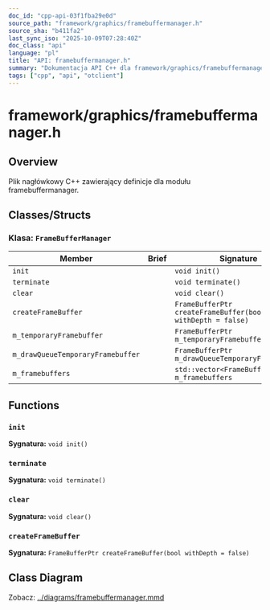 ```yaml
---
doc_id: "cpp-api-03f1fba29e0d"
source_path: "framework/graphics/framebuffermanager.h"
source_sha: "b411fa2"
last_sync_iso: "2025-10-09T07:28:40Z"
doc_class: "api"
language: "pl"
title: "API: framebuffermanager.h"
summary: "Dokumentacja API C++ dla framework/graphics/framebuffermanager.h"
tags: ["cpp", "api", "otclient"]
---
```


# framework/graphics/framebuffermanager.h

## Overview

Plik nagłówkowy C++ zawierający definicje dla modułu framebuffermanager.

## Classes/Structs

### Klasa: `FrameBufferManager`

| Member | Brief | Signature |
|--------|-------|-----------|
| `init` |  | `void init()` |
| `terminate` |  | `void terminate()` |
| `clear` |  | `void clear()` |
| `createFrameBuffer` |  | `FrameBufferPtr createFrameBuffer(bool withDepth = false)` |
| `m_temporaryFramebuffer` |  | `FrameBufferPtr m_temporaryFramebuffer` |
| `m_drawQueueTemporaryFramebuffer` |  | `FrameBufferPtr m_drawQueueTemporaryFramebuffer` |
| `m_framebuffers` |  | `std::vector<FrameBufferPtr> m_framebuffers` |

## Functions

### `init`

**Sygnatura:** `void init()`

### `terminate`

**Sygnatura:** `void terminate()`

### `clear`

**Sygnatura:** `void clear()`

### `createFrameBuffer`

**Sygnatura:** `FrameBufferPtr createFrameBuffer(bool withDepth = false)`

## Class Diagram

Zobacz: [../diagrams/framebuffermanager.mmd](../diagrams/framebuffermanager.mmd)
